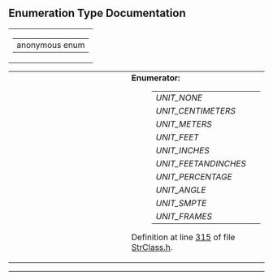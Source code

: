## Enumeration Type Documentation

<span id="dca29a1140aadadfd92b34a02fa516ef" class="anchor"></span>

<table class="mdTable" data-cellpadding="2" data-cellspacing="0">
<colgroup>
<col style="width: 100%" />
</colgroup>
<tbody>
<tr>
<td class="mdRow"><table data-cellpadding="0" data-cellspacing="0" data-border="0">
<tbody>
<tr>
<td class="md" data-nowrap="" data-valign="top">anonymous enum</td>
</tr>
</tbody>
</table></td>
</tr>
</tbody>
</table>

<table data-cellspacing="5" data-cellpadding="0" data-border="0">
<colgroup>
<col style="width: 50%" />
<col style="width: 50%" />
</colgroup>
<tbody>
<tr>
<td> </td>
<td><dl>
<dt><strong>Enumerator:</strong></dt>
<dd>
<table data-border="0" data-cellspacing="2" data-cellpadding="0">
<tbody>
<tr>
<td data-valign="top"><em><span id="dca29a1140aadadfd92b34a02fa516effb16e9af9a972ad5e609b2051ada933e" class="anchor"></span>UNIT_NONE</em> </td>
<td></td>
</tr>
<tr>
<td data-valign="top"><em><span id="dca29a1140aadadfd92b34a02fa516ef05594708361f400d4bfd169b63e921d2" class="anchor"></span>UNIT_CENTIMETERS</em> </td>
<td></td>
</tr>
<tr>
<td data-valign="top"><em><span id="dca29a1140aadadfd92b34a02fa516ef9021c34360cb3da4c65952d3b9224584" class="anchor"></span>UNIT_METERS</em> </td>
<td></td>
</tr>
<tr>
<td data-valign="top"><em><span id="dca29a1140aadadfd92b34a02fa516efd496798c237b6ce27ce8a7a513778ca8" class="anchor"></span>UNIT_FEET</em> </td>
<td></td>
</tr>
<tr>
<td data-valign="top"><em><span id="dca29a1140aadadfd92b34a02fa516efa15b8ba5d6b6e71a50801d97a14d1062" class="anchor"></span>UNIT_INCHES</em> </td>
<td></td>
</tr>
<tr>
<td data-valign="top"><em><span id="dca29a1140aadadfd92b34a02fa516ef9cddd0c4a4388ddd3bc947196d4f131b" class="anchor"></span>UNIT_FEETANDINCHES</em> </td>
<td></td>
</tr>
<tr>
<td data-valign="top"><em><span id="dca29a1140aadadfd92b34a02fa516efcb712fc57e95be16a109c311801bf14e" class="anchor"></span>UNIT_PERCENTAGE</em> </td>
<td></td>
</tr>
<tr>
<td data-valign="top"><em><span id="dca29a1140aadadfd92b34a02fa516ef56ca00a327533645f7d4e728989db31f" class="anchor"></span>UNIT_ANGLE</em> </td>
<td></td>
</tr>
<tr>
<td data-valign="top"><em><span id="dca29a1140aadadfd92b34a02fa516efffb9b84378f64e2fdfabb8c248d8235f" class="anchor"></span>UNIT_SMPTE</em> </td>
<td></td>
</tr>
<tr>
<td data-valign="top"><em><span id="dca29a1140aadadfd92b34a02fa516ef456068a4af4d940522acc556374a9795" class="anchor"></span>UNIT_FRAMES</em> </td>
<td></td>
</tr>
</tbody>
</table>
</dd>
</dl>
<p>Definition at line <a href="StrClass_8h-source.md#l00315" class="el">315</a> of file <a href="StrClass_8h-source.md" class="el">StrClass.h</a>.</p></td>
</tr>
</tbody>
</table>

------------------------------------------------------------------------

